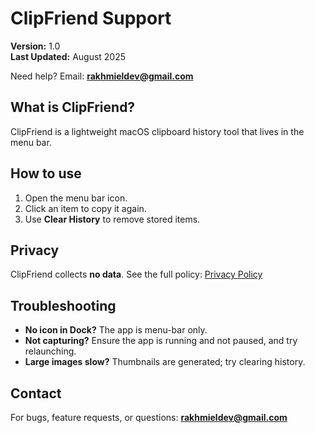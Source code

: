 # ClipFriend Support

**Version:** 1.0  
**Last Updated:** August 2025

Need help? Email: **rakhmieldev@gmail.com**

## What is ClipFriend?
ClipFriend is a lightweight macOS clipboard history tool that lives in the menu bar.

## How to use
1. Open the menu bar icon.
2. Click an item to copy it again.
3. Use **Clear History** to remove stored items.

## Privacy
ClipFriend collects **no data**. See the full policy:
[Privacy Policy](https://github.com/Rakhmiel/ClipFriend/blob/main/Privacy.txt)

## Troubleshooting
- **No icon in Dock?** The app is menu-bar only.
- **Not capturing?** Ensure the app is running and not paused, and try relaunching.
- **Large images slow?** Thumbnails are generated; try clearing history.

## Contact
For bugs, feature requests, or questions: **rakhmieldev@gmail.com**
